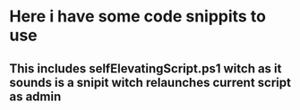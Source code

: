 # Here i have some code snippits to use
## This includes selfElevatingScript.ps1 witch as it sounds is a snipit witch relaunches current script as admin